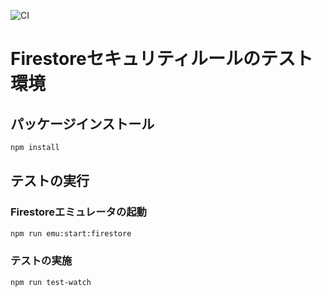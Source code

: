 ![CI](https://github.com/rightcode/firestore-security-rules-test-environment/workflows/CI/badge.svg)

# Firestoreセキュリティルールのテスト環境
 
## パッケージインストール
```bash
npm install
```

## テストの実行
### Firestoreエミュレータの起動
```bash
npm run emu:start:firestore
```
### テストの実施
```bash
npm run test-watch
```